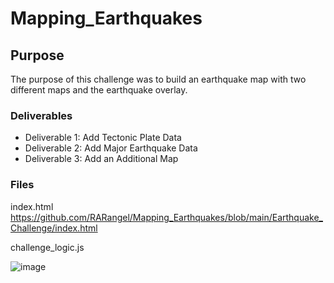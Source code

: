# Mapping_Earthquakes

## Purpose

The purpose of this challenge was to build an earthquake map with two different maps and the earthquake overlay.

### Deliverables

- Deliverable 1: Add Tectonic Plate Data
- Deliverable 2: Add Major Earthquake Data
- Deliverable 3: Add an Additional Map

### Files

index.html  https://github.com/RARangel/Mapping_Earthquakes/blob/main/Earthquake_Challenge/index.html

challenge_logic.js

![image](https://user-images.githubusercontent.com/98564776/166184850-aad58232-1c6e-4992-9db1-11d2c21f1a04.png)
